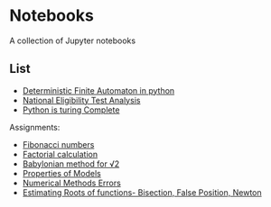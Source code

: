 # Notebooks

A collection of Jupyter notebooks

List
----

- [Deterministic Finite Automaton in python](books/dfa/dfa.ipynb)
- [National Eligibility Test Analysis](books/NET.ipynb)
- [Python is turing Complete](books/Python3_is_turing_complete.ipynb)

Assignments:

- [Fibonacci numbers](books/assignments/Fibonacci.ipynb)
- [Factorial calculation](books/assignments/Factorial.ipynb)
- [Babylonian method for √2](books/assignments/Babylonian_root_2.ipynb)
- [Properties of Models](books/assignments/props_of_models.ipynb)
- [Numerical Methods Errors](books/assignments/errors_in_numerical_methods.ipynb)
- [Estimating Roots of functions- Bisection, False Position, Newton](books/assignments/finding_roots.ipynb)
